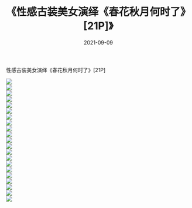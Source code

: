 ﻿---
layout: post
title:  《性感古装美女演绎《春花秋月何时了》[21P]》
date:   2021-09-09
img: http://pic.660000.xyz/1:/性感/2021/性感古装美女演绎《春花秋月何时了》[21P]/000.jpg
categories: [美女, 清纯, 唯美]
---

性感古装美女演绎《春花秋月何时了》[21P]

  ![](http://pic.660000.xyz/1:/性感/2021/性感古装美女演绎《春花秋月何时了》[21P]/001.jpg) <br> ![](http://pic.660000.xyz/1:/性感/2021/性感古装美女演绎《春花秋月何时了》[21P]/002.jpg) <br> ![](http://pic.660000.xyz/1:/性感/2021/性感古装美女演绎《春花秋月何时了》[21P]/003.jpg) <br> ![](http://pic.660000.xyz/1:/性感/2021/性感古装美女演绎《春花秋月何时了》[21P]/004.jpg) <br> ![](http://pic.660000.xyz/1:/性感/2021/性感古装美女演绎《春花秋月何时了》[21P]/005.jpg) <br> ![](http://pic.660000.xyz/1:/性感/2021/性感古装美女演绎《春花秋月何时了》[21P]/006.jpg) <br> ![](http://pic.660000.xyz/1:/性感/2021/性感古装美女演绎《春花秋月何时了》[21P]/007.jpg) <br> ![](http://pic.660000.xyz/1:/性感/2021/性感古装美女演绎《春花秋月何时了》[21P]/008.jpg) <br> ![](http://pic.660000.xyz/1:/性感/2021/性感古装美女演绎《春花秋月何时了》[21P]/009.jpg) <br> ![](http://pic.660000.xyz/1:/性感/2021/性感古装美女演绎《春花秋月何时了》[21P]/010.jpg) <br> ![](http://pic.660000.xyz/1:/性感/2021/性感古装美女演绎《春花秋月何时了》[21P]/011.jpg) <br> ![](http://pic.660000.xyz/1:/性感/2021/性感古装美女演绎《春花秋月何时了》[21P]/012.jpg) <br> ![](http://pic.660000.xyz/1:/性感/2021/性感古装美女演绎《春花秋月何时了》[21P]/013.jpg) <br> ![](http://pic.660000.xyz/1:/性感/2021/性感古装美女演绎《春花秋月何时了》[21P]/014.jpg) <br> ![](http://pic.660000.xyz/1:/性感/2021/性感古装美女演绎《春花秋月何时了》[21P]/015.jpg) <br> ![](http://pic.660000.xyz/1:/性感/2021/性感古装美女演绎《春花秋月何时了》[21P]/016.jpg) <br> ![](http://pic.660000.xyz/1:/性感/2021/性感古装美女演绎《春花秋月何时了》[21P]/017.jpg) <br> ![](http://pic.660000.xyz/1:/性感/2021/性感古装美女演绎《春花秋月何时了》[21P]/018.jpg) <br> ![](http://pic.660000.xyz/1:/性感/2021/性感古装美女演绎《春花秋月何时了》[21P]/019.jpg) <br> ![](http://pic.660000.xyz/1:/性感/2021/性感古装美女演绎《春花秋月何时了》[21P]/020.jpg) <br> ![](http://pic.660000.xyz/1:/性感/2021/性感古装美女演绎《春花秋月何时了》[21P]/021.jpg) <br>